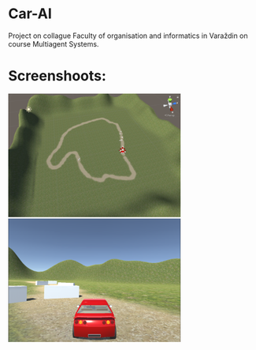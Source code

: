 # Car-AI
Project on collague Faculty of organisation and informatics in Varaždin on course Multiagent Systems.

 # Screenshoots:
 <p float="left">
  <img src="https://github.com/filip2893/Car-AI/blob/master/Assets/screenshoots/car_ai_01.PNG" alt="alt text" width="350" height="250">
  <img src="https://github.com/filip2893/Car-AI/blob/master/Assets/screenshoots/car_ai_02.png" alt="alt text" width="350" height="250">
  </p>
